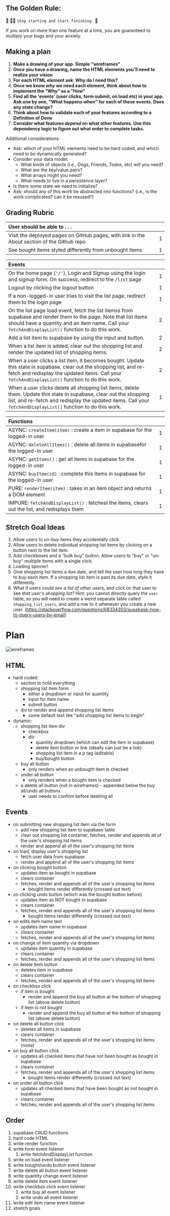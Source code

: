 ## The Golden Rule:

🦸 🦸‍♂️ `Stop starting and start finishing.` 🏁

If you work on more than one feature at a time, you are guaranteed to multiply your bugs and your anxiety.

## Making a plan

1. **Make a drawing of your app. Simple "wireframes"**
1. **Once you have a drawing, name the HTML elements you'll need to realize your vision**
1. **For each HTML element ask: Why do I need this?**
1. **Once we know _why_ we need each element, think about how to implement the "Why" as a "How"**
1. **Find all the 'events' (user clicks, form submit, on load etc) in your app. Ask one by one, "What happens when" for each of these events. Does any state change?**
1. **Think about how to validate each of your features according to a Definition of Done**
1. **Consider what features _depend_ on what other features. Use this dependency logic to figure out what order to complete tasks.**

Additional considerations:

- Ask: which of your HTML elements need to be hard coded, and which need to be dynamically generated?
- Consider your data model.
  - What kinds of objects (i.e., Dogs, Friends, Todos, etc) will you need?
  - What are the key/value pairs?
  - What arrays might you need?
  - What needs to live in a persistence layer?
- Is there some state we need to initialize?
- Ask: should any of this work be abstracted into functions? (i.e., is the work complicated? can it be resused?)

## Grading Rubric

| User should be able to . . .                                                         |             |
| :----------------------------------------------------------------------------------- | ----------: |
| Visit the deployed pages on GitHub pages, with link in the About section of the Github repo |    1 |
| See bought items styled differently from unbought items                                   |        1 |

| Events                                                                                |             |
| :----------------------------------------------------------------------------------- | ----------: |
| On the home page (`'/'`), Login and Signup using the login and signup form. On success, redirect to the `/list` page   |        1 |
| Logout by clicking the logout button                                                       |       1 |
| If a non-logged-in user tries to visit the list page, redirect them to the login page     |       1 |
| On the list page load event, fetch the list itemss from supabase and render them to the page. Note that list items should have a quantity and an item name. Call your `fetchAndDisplayList()` function to do this work.        |        2 |
| Add a list item to supabase by using the input and button.                                     |        2 |
| When a list item is added, clear out the shopping list and render the updated list of shopping items.       |        2 |
| When a user clicks a list item, it becomes bought. Update this state in supabase, clear out the shopping list, and re-fetch and redisplay the updated items. Call your `fetchAndDisplayList()` function to do this work.                |        2 |
| When a user clicks delete all shopping list items, delete them. Update this state in supabase, clear out the shopping list, and re-fetch and redisplay the updated items. Call your `fetchAndDisplayList()` function to do this work.               |        1 |

| Functions                                                                                |             |
| :----------------------------------------------------------------------------------- | ----------: |
| ASYNC: `createItem(item)` : create a item in supabase for the logged-in user |1|
| ASYNC: `deleteAllItems()` : delete all items  in supabasefor the logged-in user |1|
| ASYNC: `getItems()` : get all items in supabase for the logged-in user |1|
| ASYNC: `buyItem(id)` : complete this items in supabase for the logged-in user |1|
| PURE: `renderItem(item)` : takes in an item object and returns a DOM element |1|
| IMPURE: `fetchAndDisplayList()` : fetchest the items, clears out the list, and redisplays them |1|

## Stretch Goal Ideas

1) Allow users to un-buy items they accidentally click.
2) Allow users to delete individual shopping list items by clicking on a button next to the list item.
3) Add checkboxes and a "bulk buy" button. Allow users to "buy" or "un-buy" multiple items with a single click.
4) Loading spinner!
5) Give shopping list items a due date, and tell the user how long they have to buy each item. If a shopping list item is past its due date, style it differently.
6) What if users could _see a list of other users_, and click on that user to see _that user's shopping list_? Hint: you cannot directly query the `user` table, so you will need to create a weird separate table called `shopping_list_users`, and add a row to it whenever you create a new user. (https://stackoverflow.com/questions/68334303/supabase-how-to-query-users-by-email)

# Plan

![wireframes](/assets/wireframes.png)

## HTML

- hard coded:
  - section to hold everything
  - shopping list item form
    - either a dropdown or input for quantity
    - input for item name
    - submit button
  - div to render and append shopping list items
    - some default text like "add shopping list items to begin"
- dynamic:
  - shopping list item div
    - checkbox
    - div
      - quantity dropdown (which can edit the item in supabase)
      - delete item button or link (ideally can just be a link)
      - shopping list item in a p tag (editable)
      - buy/bought button
  - buy all button
    - only renders when an unbought item is checked
  - under all button
    - only renders when a bought item is checked
  - a delete all button (not in wireframes) - appended below the buy all/undo all buttons
    - user needs to confirm before deleting all

## Events

- on submitting new shopping list item via the form
  - add new shopping list item to supabase table
  - clear out shopping list container, fetches, render and appends all of the user's shopping list items
  - render and append all of the user's shopping list items
- on load, display user's shopping list
  - fetch user data from supabase
  - render and append all of the user's shopping list items
- on clicking bought button
  - updates item as bought in supabase
  - clears container
  - fetches, render and appends all of the user's shopping list items
    - bought items render differently (crossed out text)
- on clicking undo button (which was the bought button before)
  - updates item as NOT bought in supabase
  - clears container
  - fetches, render and appends all of the user's shopping list items
    - bought items render differently (crossed out text)
- on edits item name text
  - updates item name in supabase
  - clears container
  - fetches, render and appends all of the user's shopping list items
- on change of item quantity via dropdown
  - updates item quantity in supabase
  - clears container
  - fetches, render and appends all of the user's shopping list items
- on delete item button
  - deletes item in supabase
  - clears container
  - fetches, render and appends all of the user's shopping list items
- on checkbox click
  - if item is bought
    - render and append the buy all button at the bottom of shopping list (above delete button)
  - if item is not bought
    - render and append the buy all button at the bottom of shopping list (above delete button)
- on delete all button click
  - deletes all items in supabase
  - clears container
  - fetches, render and appends all of the user's shopping list items (none)
- on buy all button click
  - updates all checked items that have not been bought as bought in supabase
  - clears container
  - fetches, render and appends all of the user's shopping list items
    - bought items render differently (crossed out text)
- on under all button click
  - updates all checked items that have been bought as not bought in supabase
  - clears container
  - fetches, render and appends all of the user's shopping list items

## Order

1. supabase CRUD functions
2. hard code HTML
3. write render function
4. write form event listener
    1. write fetchAndDisplayList function
5. write on load event listener
6. write bought/undo button event listener
7. write delete all button event listener
8. write quantity change event listener
9. write delete item event listener
10. write checkbox click event listener
    1. write buy all event listener
    2. write undo all event listener
11. write edit item name event listener
12. stretch goals
